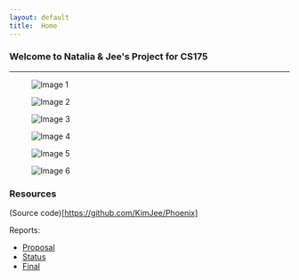 ```yaml
---
layout: default
title:  Home
---
```


### Welcome to Natalia & Jee's Project for CS175
---

<div class=”gallery”>
  <figure class=”gallery__item gallery__item--1">
    <img src="img/image1.jpg" class="gallery__img" alt="Image 1">
  </figure>
  <figure class="gallery__item gallery__item--2">
    <img src="img/image2.jpg" class="gallery__img" alt="Image 2">
  </figure>
  <figure class="gallery__item gallery__item--3">
    <img src="img/image3.jpg" class="gallery__img" alt="Image 3">
  </figure>
  <figure class="gallery__item gallery__item--4">
    <img src="img/image4.jpg" class="gallery__img" alt="Image 4">
  </figure>
  <figure class="gallery__item gallery__item--5">
    <img src="img/image5.jpg" class="gallery__img" alt="Image 5">
  </figure>
  <figure class="gallery__item gallery__item--6">
    <img src="img/image6.jpg" class="gallery__img" alt="Image 6">
  </figure>
</div>


### Resources
(Source code)[https://github.com/KimJee/Phoenix]

Reports:

- [Proposal](proposal.html)
- [Status](status.html)
- [Final](final.html)

